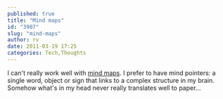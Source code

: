 ```yaml
---
published: true
title: "Mind maps"
id: "3907"
slug: "mind-maps"
author: rv
date: 2011-03-19 17:25
categories: Tech,Thoughts
---
```

I can't really work well with <a href="https://en.wikipedia.org/wiki/Mind_map" target="_blank">mind maps</a>. I prefer to have mind pointers: a single word, object or sign that links to a complex structure in my brain. Somehow what's in my head never really translates well to paper...